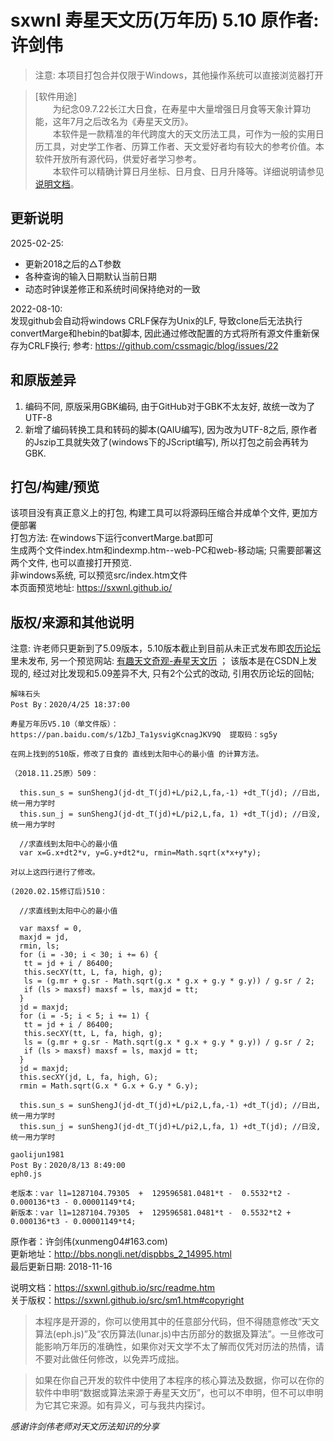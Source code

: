 # sxwnl 寿星天文历(万年历) 5.10 原作者: 许剑伟
> 注意: 本项目打包合并仅限于Windows，其他操作系统可以直接浏览器打开

> [软件用途]  
>　　为纪念09.7.22长江大日食，在寿星中大量增强日月食等天象计算功能，这年7月之后改名为《寿星天文历》。  
>　　本软件是一款精准的年代跨度大的天文历法工具，可作为一般的实用日历工具，对史学工作者、历算工作者、天文爱好者均有较大的参考价值。本软件开放所有源代码，供爱好者学习参考。  
>　　本软件可以精确计算日月坐标、日月食、日月升降等。详细说明请参见[说明文档](https://sx.qaiu.top/src/readme.htm)。  

## 更新说明  

2025-02-25: 
  - 更新2018之后的△T参数
  - 各种查询的输入日期默认当前日期
  - 动态时钟误差修正和系统时间保持绝对的一致  

2022-08-10:  
发现github会自动将windows CRLF保存为Unix的LF, 导致clone后无法执行convertMarge和hebin的bat脚本, 因此通过修改配置的方式将所有源文件重新保存为CRLF换行;
参考: https://github.com/cssmagic/blog/issues/22  
## 和原版差异
1. 编码不同, 原版采用GBK编码, 由于GitHub对于GBK不太友好, 故统一改为了UTF-8
2. 新增了编码转换工具和转码的脚本(QAIU编写), 因为改为UTF-8之后, 原作者的Jszip工具就失效了(windows下的JScript编写), 所以打包之前会再转为GBK.
## 打包/构建/预览
该项目没有真正意义上的打包, 构建工具可以将源码压缩合并成单个文件, 更加方便部署  
打包方法: 在windows下运行convertMarge.bat即可  
生成两个文件index.htm和indexmp.htm--web-PC和web-移动端; 只需要部署这两个文件, 也可以直接打开预览.  
非windows系统, 可以预览src/index.htm文件  
本页面预览地址: https://sxwnl.github.io/  

## 版权/来源和其他说明
注意: 许老师只更新到了5.09版本，5.10版本截止到目前从未正式发布即[农历论坛](http://bbs.nongli.net/dispbbs_2_14995.html)里未发布, 另一个预览网站: [有趣天文奇观-寿星天文历](https://interesting-sky.china-vo.org/sxwnl.html) ；
该版本是在CSDN上发现的, 经过对比发现和5.09差异不大, 只有2个公式的改动, 引用农历论坛的回帖;  
```
解味石头
Post By：2020/4/25 18:37:00

寿星万年历V5.10（单文件版）：https://pan.baidu.com/s/1ZbJ_Ta1ysvigKcnagJKV9Q  提取码：sg5y

在网上找到的510版，修改了日食的 直线到太阳中心的最小值 的计算方法。

（2018.11.25原）509：

  this.sun_s = sunShengJ(jd-dt_T(jd)+L/pi2,L,fa,-1) +dt_T(jd); //日出,统一用力学时
  this.sun_j = sunShengJ(jd-dt_T(jd)+L/pi2,L,fa, 1) +dt_T(jd); //日没,统一用力学时

  //求直线到太阳中心的最小值
  var x=G.x+dt2*v, y=G.y+dt2*u, rmin=Math.sqrt(x*x+y*y);
  
对以上这四行进行了修改。

(2020.02.15修订后)510：

  //求直线到太阳中心的最小值

  var maxsf = 0,
  maxjd = jd,
  rmin, ls;
  for (i = -30; i < 30; i += 6) {
   tt = jd + i / 86400;
   this.secXY(tt, L, fa, high, g);
   ls = (g.mr + g.sr - Math.sqrt(g.x * g.x + g.y * g.y)) / g.sr / 2;
   if (ls > maxsf) maxsf = ls, maxjd = tt;
  }
  jd = maxjd;
  for (i = -5; i < 5; i += 1) {
   tt = jd + i / 86400;
   this.secXY(tt, L, fa, high, g);
   ls = (g.mr + g.sr - Math.sqrt(g.x * g.x + g.y * g.y)) / g.sr / 2;
   if (ls > maxsf) maxsf = ls, maxjd = tt;
  }
  jd = maxjd;
  this.secXY(jd, L, fa, high, G);
  rmin = Math.sqrt(G.x * G.x + G.y * G.y);

  this.sun_s = sunShengJ(jd-dt_T(jd)+L/pi2,L,fa,-1) +dt_T(jd); //日出,统一用力学时
  this.sun_j = sunShengJ(jd-dt_T(jd)+L/pi2,L,fa, 1) +dt_T(jd); //日没,统一用力学时
```

```
gaolijun1981
Post By：2020/8/13 8:49:00
eph0.js

老版本：var l1=1287104.79305  +  129596581.0481*t -  0.5532*t2 - 0.000136*t3 - 0.00001149*t4;
新版本：var l1=1287104.79305  +  129596581.0481*t -  0.5532*t2 + 0.000136*t3 - 0.00001149*t4;
```

原作者：许剑伟(xunmeng04#163.com)  
更新地址：http://bbs.nongli.net/dispbbs_2_14995.html   
最后更新日期: 2018-11-16  

说明文档：https://sxwnl.github.io/src/readme.htm  
关于版权：https://sxwnl.github.io/src/sm1.htm#copyright  

>本程序是开源的，你可以使用其中的任意部分代码，但不得随意修改“天文算法(eph.js)”及“农历算法(lunar.js)中古历部分的数据及算法”。一旦修改可能影响万年历的准确性，如果你对天文学不太了解而仅凭对历法的热情，请不要对此做任何修改，以免弄巧成拙。

>如果在你自己开发的软件中使用了本程序的核心算法及数据，你可以在你的软件中申明“数据或算法来源于寿星天文历”，也可以不申明，但不可以申明为它其它来源。如有异义，可与我共内探讨。

*感谢许剑伟老师对天文历法知识的分享*
